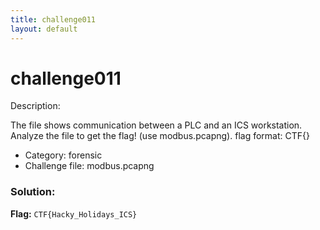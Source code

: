 ```yaml
---
title: challenge011
layout: default
---
```


# challenge011

Description:

The file shows communication between a PLC and an ICS workstation. Analyze the file to get the flag! (use modbus.pcapng). flag format: CTF{}

- Category: forensic
- Challenge file: modbus.pcapng

### Solution:

**Flag:** `CTF{Hacky_Holidays_ICS}`


